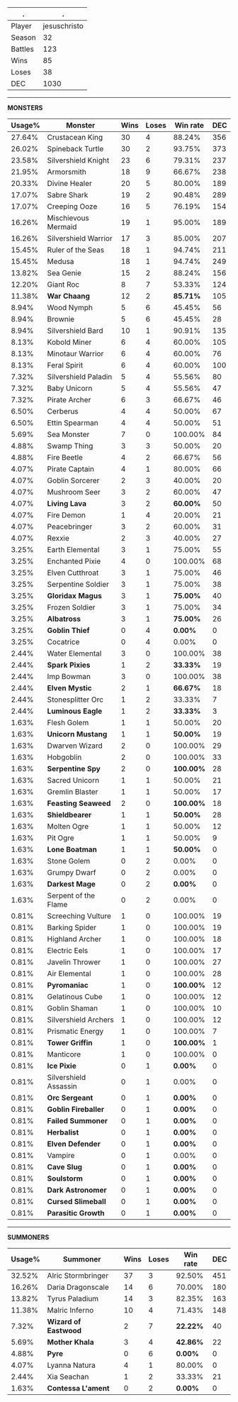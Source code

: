 .|.
|-|-
Player|jesuschristo
Season|32
Battles|123
Wins|85
Loses|38
DEC|1030

---
**MONSTERS**

Usage%|Monster|Wins|Loses|Win rate|DEC|
-|-|-|-|-|-|
27.64%|Crustacean King|30|4|88.24%|356|
26.02%|Spineback Turtle|30|2|93.75%|373|
23.58%|Silvershield Knight|23|6|79.31%|237|
21.95%|Armorsmith|18|9|66.67%|238|
20.33%|Divine Healer|20|5|80.00%|189|
17.07%|Sabre Shark|19|2|90.48%|289|
17.07%|Creeping Ooze|16|5|76.19%|154|
16.26%|Mischievous Mermaid|19|1|95.00%|189|
16.26%|Silvershield Warrior|17|3|85.00%|207|
15.45%|Ruler of the Seas|18|1|94.74%|211|
15.45%|Medusa|18|1|94.74%|249|
13.82%|Sea Genie|15|2|88.24%|156|
12.20%|Giant Roc|8|7|53.33%|124|
11.38%|**War Chaang**|12|2|**85.71%**|105|
8.94%|Wood Nymph|5|6|45.45%|56|
8.94%|Brownie|5|6|45.45%|28|
8.94%|Silvershield Bard|10|1|90.91%|135|
8.13%|Kobold Miner|6|4|60.00%|105|
8.13%|Minotaur Warrior|6|4|60.00%|76|
8.13%|Feral Spirit|6|4|60.00%|100|
7.32%|Silvershield Paladin|5|4|55.56%|80|
7.32%|Baby Unicorn|5|4|55.56%|47|
7.32%|Pirate Archer|6|3|66.67%|46|
6.50%|Cerberus|4|4|50.00%|67|
6.50%|Ettin Spearman|4|4|50.00%|51|
5.69%|Sea Monster|7|0|100.00%|84|
4.88%|Swamp Thing|3|3|50.00%|20|
4.88%|Fire Beetle|4|2|66.67%|56|
4.07%|Pirate Captain|4|1|80.00%|66|
4.07%|Goblin Sorcerer|2|3|40.00%|20|
4.07%|Mushroom Seer|3|2|60.00%|47|
4.07%|**Living Lava**|3|2|**60.00%**|50|
4.07%|Fire Demon|1|4|20.00%|21|
4.07%|Peacebringer|3|2|60.00%|31|
4.07%|Rexxie|2|3|40.00%|27|
3.25%|Earth Elemental|3|1|75.00%|55|
3.25%|Enchanted Pixie|4|0|100.00%|68|
3.25%|Elven Cutthroat|3|1|75.00%|46|
3.25%|Serpentine Soldier|3|1|75.00%|38|
3.25%|**Gloridax Magus**|3|1|**75.00%**|40|
3.25%|Frozen Soldier|3|1|75.00%|34|
3.25%|**Albatross**|3|1|**75.00%**|26|
3.25%|**Goblin Thief**|0|4|**0.00%**|0|
3.25%|Cocatrice|0|4|0.00%|0|
2.44%|Water Elemental|3|0|100.00%|38|
2.44%|**Spark Pixies**|1|2|**33.33%**|19|
2.44%|Imp Bowman|3|0|100.00%|38|
2.44%|**Elven Mystic**|2|1|**66.67%**|18|
2.44%|Stonesplitter Orc|1|2|33.33%|7|
2.44%|**Luminous Eagle**|1|2|**33.33%**|3|
1.63%|Flesh Golem|1|1|50.00%|20|
1.63%|**Unicorn Mustang**|1|1|**50.00%**|19|
1.63%|Dwarven Wizard|2|0|100.00%|29|
1.63%|Hobgoblin|2|0|100.00%|33|
1.63%|**Serpentine Spy**|2|0|**100.00%**|28|
1.63%|Sacred Unicorn|1|1|50.00%|21|
1.63%|Gremlin Blaster|1|1|50.00%|17|
1.63%|**Feasting Seaweed**|2|0|**100.00%**|18|
1.63%|**Shieldbearer**|1|1|**50.00%**|28|
1.63%|Molten Ogre|1|1|50.00%|12|
1.63%|Pit Ogre|1|1|50.00%|9|
1.63%|**Lone Boatman**|1|1|**50.00%**|0|
1.63%|Stone Golem|0|2|0.00%|0|
1.63%|Grumpy Dwarf|0|2|0.00%|0|
1.63%|**Darkest Mage**|0|2|**0.00%**|0|
1.63%|Serpent of the Flame|0|2|0.00%|0|
0.81%|Screeching Vulture|1|0|100.00%|19|
0.81%|Barking Spider|1|0|100.00%|19|
0.81%|Highland Archer|1|0|100.00%|18|
0.81%|Electric Eels|1|0|100.00%|17|
0.81%|Javelin Thrower|1|0|100.00%|27|
0.81%|Air Elemental|1|0|100.00%|28|
0.81%|**Pyromaniac**|1|0|**100.00%**|12|
0.81%|Gelatinous Cube|1|0|100.00%|12|
0.81%|Goblin Shaman|1|0|100.00%|10|
0.81%|Silvershield Archers|1|0|100.00%|12|
0.81%|Prismatic Energy|1|0|100.00%|7|
0.81%|**Tower Griffin**|1|0|**100.00%**|1|
0.81%|Manticore|1|0|100.00%|0|
0.81%|**Ice Pixie**|0|1|**0.00%**|0|
0.81%|Silvershield Assassin|0|1|0.00%|0|
0.81%|**Orc Sergeant**|0|1|**0.00%**|0|
0.81%|**Goblin Fireballer**|0|1|**0.00%**|0|
0.81%|**Failed Summoner**|0|1|**0.00%**|0|
0.81%|**Herbalist**|0|1|**0.00%**|0|
0.81%|**Elven Defender**|0|1|**0.00%**|0|
0.81%|Vampire|0|1|0.00%|0|
0.81%|**Cave Slug**|0|1|**0.00%**|0|
0.81%|**Soulstorm**|0|1|**0.00%**|0|
0.81%|**Dark Astronomer**|0|1|**0.00%**|0|
0.81%|**Cursed Slimeball**|0|1|**0.00%**|0|
0.81%|**Parasitic Growth**|0|1|**0.00%**|0|

---
**SUMMONERS**

Usage%|Summoner|Wins|Loses|Win rate|DEC|
-|-|-|-|-|-|
32.52%|Alric Stormbringer|37|3|92.50%|451|
16.26%|Daria Dragonscale|14|6|70.00%|180|
13.82%|Tyrus Paladium|14|3|82.35%|163|
11.38%|Malric Inferno|10|4|71.43%|148|
7.32%|**Wizard of Eastwood**|2|7|**22.22%**|40|
5.69%|**Mother Khala**|3|4|**42.86%**|22|
4.88%|**Pyre**|0|6|**0.00%**|0|
4.07%|Lyanna Natura|4|1|80.00%|0|
2.44%|Xia Seachan|1|2|33.33%|21|
1.63%|**Contessa L'ament**|0|2|**0.00%**|0|
